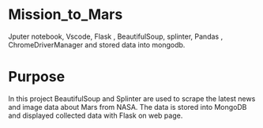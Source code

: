 # Mission_to_Mars
Jputer notebook, Vscode, Flask , BeautifulSoup, splinter, Pandas ,  ChromeDriverManager
 and stored data into mongodb.

# Purpose
In this project BeautifulSoup and Splinter are used to scrape the latest news and image data about Mars from NASA. The data is stored into MongoDB and displayed collected data with Flask on web page.
